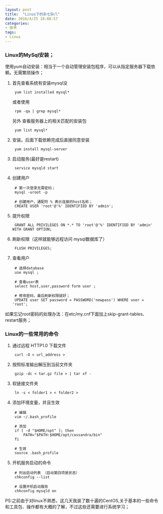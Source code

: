 ```yaml
---
layout: post
title:  "Linux下的杂七杂八"
date: 2016/4/25 18:08:57 
categories:
- 技术
tags:
- Linux
---
```


### Linux的MySql安装；

使用yum自动安装：相当于一个自动管理安装包程序，可以从指定服务器下载依赖。无需繁琐操作；

1. 首先查看系统有安装mysql没

		yum list installed mysql*
	
	或者使用
		
		rpm -qa | grep mysql*

	另外 查看服务器上的相关匹配的安装包
	
		yum list mysql* 

2. 安装。后面下载依赖完成后直接同意安装
	
		yum install mysql-server

3. 启动服务(最好是restart)
		
		service mysqld start

4. 创建用户

		# 第一次登录无需密码；
		mysql -uroot -p	
 
		# 创建用户，通配符 % 表示连接的host名称；
		CREATE USER 'root'@'%' IDENTIFIED BY 'admin';	
5. 提升权限

		GRANT ALL PRIVILEGES ON *.* TO 'root'@'%' IDENTIFIED BY 'admin' WITH GRANT OPTION;

6. 刷新权限（这样就能够远程访问 mysql数据库了）

		FLUSH PRIVILEGES;

7. 查看用户
		
		# 选择database
		use mysql ;
		
		# 查看user表
		select host,user,password form user ;
		
		# 修改密码，最后刷新权限就好；
		UPDATE user SET password = PASSWORD('newpass') WHERE user = 'root';


如果忘记root密码的处理办法：在etc/my.cnf下面加上skip-grant-tables、restart服务；


### Linux的一些常用的命令

1. 通过远程 HTTP1.0 下载文件

		curl -O < url_address >

2. 按照标准输出解压到当前文件夹

		gzip -dc < tar.gz file > | tar xf -

3. 软链接文件夹
	
		ln -s < folder1 > < folder2 >

4. 添加环境变量，并且生效
		
		# 编辑
		vim ~/.bash_profile
		
		# 添加
		if [ -d "$HOME/opt" ]; then
			PATH="$PATH:$HOME/opt/cassandra/bin"
		fi
		
		# 生效
		source .bash_profile

5. 开机服务启动的命令
		
		# 列出启动列表 （启动第四项是状态）
		chkconfig --list
		
		# 设置开机启动服务
		chkconfig mysqld on



PS:之前由于对linux不熟悉，这几天我装了数十遍的CentOS,关于基本的一些命令和工具包、操作都有大概的了解，不过这些还需要进行系统学习；
